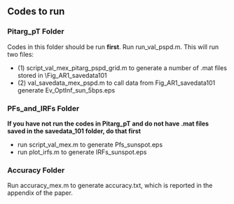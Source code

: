 ## Codes to run

### Pitarg_pT Folder
Codes in this folder should be run **first**. Run run_val_pspd.m. This will run two files:
- (1) script_val_mex_pitarg_pspd_grid.m to generate a number of .mat files stored in \Fig_AR1_savedata101
- (2) val_savedata_mex_pspd.m to call data from Fig_AR1_savedata101 generate Ev_OptInf_sun_5bps.eps

### PFs_and_IRFs Folder
**If you have not run the codes in Pitarg_pT and do not have .mat files saved in the savedata_101 folder, do that first**
- run script_val_mex.m to generate Pfs_sunspot.eps
- run plot_irfs.m to generate IRFs_sunspot.eps 

### Accuracy Folder
Run accuracy_mex.m to generate accuracy.txt, which is reported in the appendix of the paper. 